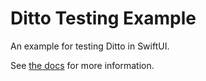 # Ditto Testing Example

An example for testing Ditto in SwiftUI.

See [the docs](https://ditto.live/guides/testing/iOS) for more information.

